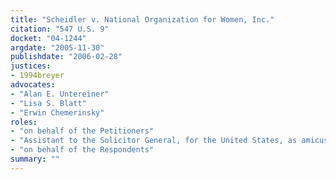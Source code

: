 ```yaml
---
title: "Scheidler v. National Organization for Women, Inc."
citation: "547 U.S. 9"
docket: "04-1244"
argdate: "2005-11-30"
publishdate: "2006-02-28"
justices:
- 1994breyer
advocates:
- "Alan E. Untereiner"
- "Lisa S. Blatt"
- "Erwin Chemerinsky"
roles:
- "on behalf of the Petitioners"
- "Assistant to the Solicitor General, for the United States, as amicus curiae, supporting the Petitioners"
- "on behalf of the Respondents"
summary: ""
---
```


